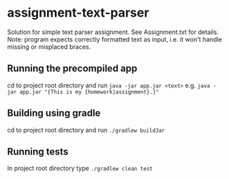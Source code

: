 # assignment-text-parser
Solution for simple text parser assignment. See Assignment.txt for details. Note: program expects correctly formatted text as input, i.e. it won't handle missing or misplaced braces.

## Running the precompiled app
cd to project root directory and run
`java -jar app.jar <text>`
e.g.
`java -jar app.jar "{This is my {homework|assignment}.}"`

## Building using gradle

cd to project root directory and run
`./gradlew buildJar`

## Running tests
In project root directory type
`./gradlew clean test`
